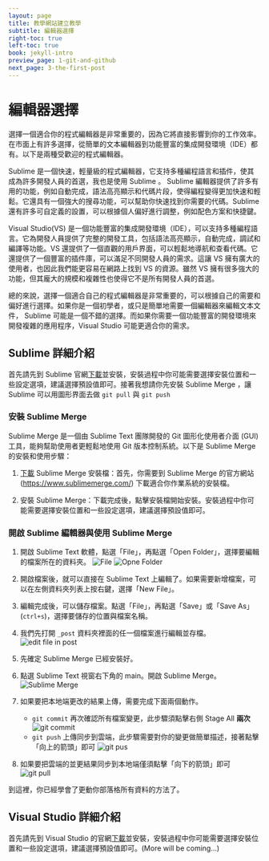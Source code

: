 ```yaml
---
layout: page
title: 教學網站建立教學
subtitle: 編輯器選擇
right-toc: true
left-toc: true
book: jekyll-intro
preview_page: 1-git-and-github
next_page: 3-the-first-post
---
```


# 編輯器選擇

選擇一個適合你的程式編輯器是非常重要的，因為它將直接影響到你的工作效率。在市面上有許多選擇，從簡單的文本編輯器到功能豐富的集成開發環境（IDE）都有。以下是兩種受歡迎的程式編輯器。

Sublime 是一個快速，輕量級的程式編輯器，它支持多種編程語言和插件，使其成為許多開發人員的首選，我也是使用 Sublime 。 Sublime 編輯器提供了許多有用的功能，例如自動完成，語法高亮顯示和代碼片段，使得編程變得更加快速和輕鬆。它還具有一個強大的搜尋功能，可以幫助你快速找到你需要的代碼。Sublime 還有許多可自定義的設置，可以根據個人偏好進行調整，例如配色方案和快捷鍵。

Visual Studio(VS) 是一個功能豐富的集成開發環境（IDE），可以支持多種編程語言。它為開發人員提供了完整的開發工具，包括語法高亮顯示，自動完成，調試和編譯等功能。VS 還提供了一個直觀的用戶界面，可以輕鬆地導航和查看代碼。它還提供了一個豐富的插件庫，可以滿足不同開發人員的需求。這讓 VS 擁有廣大的使用者，也因此我們能更容易在網路上找到 VS 的資源。雖然 VS 擁有很多強大的功能，但其龐大的規模和複雜性也使得它不是所有開發人員的首選。

總的來說，選擇一個適合自己的程式編輯器是非常重要的，可以根據自己的需要和偏好進行選擇。如果你是一個初學者，或只是簡單地需要一個編輯器來編輯文本文件， Sublime 可能是一個不錯的選擇。而如果你需要一個功能豐富的開發環境來開發複雜的應用程序，Visual Studio 可能更適合你的需求。

## Sublime 詳細介紹 

首先請先到 Sublime 官網[下載](https://www.sublimetext.com/download)並安裝，安裝過程中你可能需要選擇安裝位置和一些設定選項，建議選擇預設值即可。接著我想請你先安裝 Sublime Merge ，讓 Sublime 可以用圖形界面去做 `git pull` 與 `git push`

### 安裝 Sublime Merge

Sublime Merge 是一個由 Sublime Text 團隊開發的 Git 圖形化使用者介面 (GUI) 工具，能夠幫助使用者更輕鬆地使用 Git 版本控制系統。以下是 Sublime Merge 的安裝和使用步驟：

1. [下載](https://www.sublimemerge.com/download) Sublime Merge 安裝檔：首先，你需要到 Sublime Merge 的官方網站 (https://www.sublimemerge.com/) 下載適合你作業系統的安裝檔。

2. 安裝 Sublime Merge：下載完成後，點擊安裝檔開始安裝。安裝過程中你可能需要選擇安裝位置和一些設定選項，建議選擇預設值即可。

### 開啟 Sublime 編輯器與使用 Sublime Merge

1. 開啟 Sublime Text 軟體，點選「File」，再點選「Open Folder」，選擇要編輯的檔案所在的資料夾。
![File](/img/choice-of-ide-1.jpg)
![Opne Folder](/img/choice-of-ide-2.png)

2. 開啟檔案後，就可以直接在 Sublime Text 上編輯了。如果需要新增檔案，可以在左側資料夾列表上按右鍵，選擇「New File」。
3. 編輯完成後，可以儲存檔案。點選「File」，再點選「Save」或「Save As」(`ctrl+s`)，選擇要儲存的位置與檔案名稱。
4. 我們先打開 `_post` 資料夾裡面的任一個檔案進行編輯並存檔。
![edit file in post](/img/choice-of-ide-3.jpg)

5. 先確定 Sublime Merge 已經安裝好。
6. 點選 Sublime Text 視窗右下角的 main。開啟 Sublime Merge。
![Sublime Merge](/img/choice-of-ide-4.jpg)
7. 如果要把本地端更改的結果上傳，需要完成下面兩個動作。
	* `git commit` 再次確認所有檔案變更，此步驟須點擊右側 Stage All **兩次**
	![git commit](/img/choice-of-ide-5.jpg)
	* `git push` 上傳同步到雲端，此步驟需要對你的變更做簡單描述，接著點擊「向上的箭頭」即可
	![git pus](/img/choice-of-ide-6.jpg)
8. 如果要把雲端的並更結果同步到本地端僅須點擊「向下的箭頭」即可
![git pull](/img/choice-of-ide-7.jpg)

到這裡，你已經學會了更動你部落格所有資料的方法了。

## Visual Studio 詳細介紹

首先請先到 Visual Studio 的官網[下載](https://code.visualstudio.com/Download)並安裝，安裝過程中你可能需要選擇安裝位置和一些設定選項，建議選擇預設值即可。(More will be coming...)

